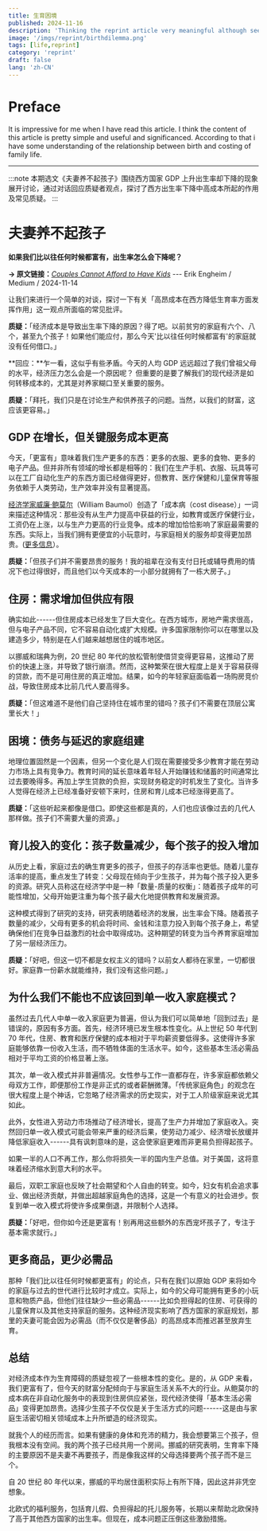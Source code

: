 ```yaml
---
title: 生育困境 
published: 2024-11-16
description: 'Thinking the reprint article very meaningful although seems to talk about that is young for me ,however i just want to record it for reading later'
image: '/imgs/reprint/birthdilemma.png'
tags: [life,reprint]
category: 'reprint'
draft: false 
lang: 'zh-CN'
---
```



# Preface
It is impressive for me when I have read this article. I think the content of this article is pretty simple and useful and significanced. According to that i have some understanding of the relationship between birth and costing of family life.
 
---
:::note
本期选文《夫妻养不起孩子》围绕西方国家 GDP
上升出生率却下降的现象展开讨论，通过对话回应质疑者观点，探讨了西方出生率下降中高成本所起的作用及常见质疑。
:::


# 夫妻养不起孩子

**如果我们比以往任何时候都富有，出生率怎么会下降呢？**

**→ 原文链接：**[*Couples Cannot Afford to Have
Kids*](https://link.zhubai.love/api/link?url=https%3A%2F%2Ferik-engheim.medium.com%2Fcouples-cannot-afford-to-have-kids-35be76216626%3Fref%3Dshyrz.me&post_id=2469440120370905088&subscriber_id=2236137439938908160&token=b5dbdf7bf6ec6bf8112398c9629e0bbd&timestamp=1731735216395&signature=0f885ecf86ad8698c53e0d97c181eb57c9eb001da4a05983a5a54f69ad9c71f6)
--- Erik Engheim / Medium / 2024-11-14

让我们来进行一个简单的对谈，探讨一下有关「高昂成本在西方降低生育率方面发挥作用」这一观点所面临的常见批评。

**质疑：**「经济成本是导致出生率下降的原因？得了吧。以前贫穷的家庭有六个、八个，甚至九个孩子！如果他们能应付，那么今天'比以往任何时候都富有'的家庭就没有任何借口。」

**回应：**乍一看，这似乎有些矛盾。今天的人均 GDP
远远超过了我们曾祖父母的水平，经济压力怎么会是一个原因呢？
但重要的是要了解我们的现代经济是如何转移成本的，尤其是对养家糊口至关重要的服务。

**质疑：**「拜托，我们只是在讨论生产和供养孩子的问题。当然，以我们的财富，这应该更容易。」

## GDP 在增长，但关键服务成本更高

今天，「更富有」意味着我们生产更多的东西：更多的衣服、更多的食物、更多的电子产品。但并非所有领域的增长都是相等的：我们在生产手机、衣服、玩具等可以在工厂自动化生产的东西方面已经做得更好，但教育、医疗保健和儿童保育等服务依赖于人类劳动，生产效率并没有显著提高。

[经济学家威廉·鲍莫尔](https://link.zhubai.love/api/link?url=https%3A%2F%2Fen.wikipedia.org%2Fwiki%2FWilliam_Baumol%3Fref%3Dshyrz.me&post_id=2469440120370905088&subscriber_id=2236137439938908160&token=b5dbdf7bf6ec6bf8112398c9629e0bbd&timestamp=1731735216395&signature=0f885ecf86ad8698c53e0d97c181eb57c9eb001da4a05983a5a54f69ad9c71f6)（William
Baumol）创造了「成本病（cost
disease）」一词来描述这种情况：那些没有从生产力提高中获益的行业，如教育或医疗保健行业，工资仍在上涨，以与生产力更高的行业竞争。成本的增加恰恰影响了家庭最需要的东西。实际上，当我们拥有更便宜的小玩意时，与家庭相关的服务却变得更加昂贵。([更多信息](https://link.zhubai.love/api/link?url=https%3A%2F%2Fen.wikipedia.org%2Fwiki%2FBaumol_effect%3Fref%3Dshyrz.me&post_id=2469440120370905088&subscriber_id=2236137439938908160&token=b5dbdf7bf6ec6bf8112398c9629e0bbd&timestamp=1731735216395&signature=0f885ecf86ad8698c53e0d97c181eb57c9eb001da4a05983a5a54f69ad9c71f6)）。

**质疑：**「但孩子们并不需要昂贵的服务！我的祖辈在没有支付日托或辅导费用的情况下也过得很好，而且他们以今天成本的一小部分就拥有了一栋大房子。」

## 住房：需求增加但供应有限

确实如此------但住房成本已经发生了巨大变化。在西方城市，房地产需求很高，但与电子产品不同，它不容易自动化或扩大规模。许多国家限制你可以在哪里以及建造多少，特别是在人们越来越想居住的城市地区。

以挪威和瑞典为例，20 世纪 80
年代的放松管制使借贷变得更容易，这推动了房价的快速上涨，并导致了银行崩溃。然而，这种繁荣在很大程度上是关于容易获得的贷款，而不是可用住房的真正增加。结果，如今的年轻家庭面临着一场购房竞价战，导致住房成本比前几代人要高得多。

**质疑：**「但这难道不是他们自己坚持住在城市里的错吗？孩子们不需要在顶层公寓里长大！」

## 困境：债务与延迟的家庭组建

地理位置固然是一个因素，但另一个变化是人们现在需要接受多少教育才能在劳动力市场上具有竞争力。教育时间的延长意味着年轻人开始赚钱和储蓄的时间通常比过去要晚得多。再加上学生贷款的负担，实现财务稳定的时机发生了变化。当许多人觉得在经济上已经准备好安顿下来时，住房和育儿成本已经涨得更高了。

**质疑：**「这些听起来都像是借口。即使这些都是真的，人们也应该像过去的几代人那样做。孩子们不需要大量的资源。」

## 育儿投入的变化：孩子数量减少，每个孩子的投入增加

从历史上看，家庭过去的确生育更多的孩子，但孩子的存活率也更低。随着儿童存活率的提高，重点发生了转变：父母现在倾向于少生孩子，并为每个孩子投入更多的资源。研究人员称这在经济学中是一种「数量-质量的权衡」：随着孩子成年的可能性增加，父母开始更注重为每个孩子最大化地提供教育和发展资源。

这种模式得到了研究的支持，研究表明随着经济的发展，出生率会下降。随着孩子数量的减少，父母有更多的机会将时间、金钱和注意力投入到每个孩子身上，希望确保他们在竞争日益激烈的社会中取得成功。这种期望的转变为当今养育家庭增加了另一层经济压力。

**质疑：**「好吧，但这一切不都是女权主义的错吗？以前女人都待在家里，一切都很好。家庭靠一份薪水就能维持，我们没有这些问题。」

## 为什么我们不能也不应该回到单一收入家庭模式？

虽然过去几代人中单一收入家庭更为普遍，但认为我们可以简单地「回到过去」是错误的，原因有多方面。首先，经济环境已发生根本性变化。从上世纪
50 年代到 70
年代，住房、教育和医疗保健的成本相对于平均薪资要低得多。这使得许多家庭能够依靠一份收入生活，而不牺牲体面的生活水平。如今，这些基本生活必需品相对于平均工资的价格显著上涨。

其次，单一收入模式并非普遍情况。女性参与工作一直都存在，许多家庭都依赖父母双方工作，即便那份工作是非正式的或者薪酬微薄。「传统家庭角色」的观念在很大程度上是个神话，它忽略了经济需求的历史现实，对于工人阶级家庭来说尤其如此。

此外，女性进入劳动力市场推动了经济增长，提高了生产力并增加了家庭收入。突然回归单一收入模式可能会带来严重的经济后果，使劳动力减少、经济增长放缓并降低家庭收入------具有讽刺意味的是，这会使家庭更难而非更易负担得起孩子。

如果一半的人口不再工作，那么你将损失一半的国内生产总值。对于美国，这将意味着经济缩水到意大利的水平。

最后，双职工家庭也反映了社会期望和个人自由的转变。如今，妇女有机会追求事业、做出经济贡献，并做出超越家庭角色的选择，这是一个有意义的社会进步。恢复到单一收入模式将使许多成果倒退，并限制个人选择。

**质疑：**「好吧，但你如今还是更富有！别再用这些额外的东西宠坏孩子了，专注于基本需求就行。」

## 更多商品，更少必需品

那种「我们比以往任何时候都更富有」的论点，只有在我们以原始 GDP
来将如今的家庭与过去的世代进行比较时才成立。实际上，如今的父母可能拥有更多的小玩意和物质产品，但他们往往缺少一些必需品------比如负担得起的住房、可获得的儿童保育以及其他支持家庭的服务。这种经济现实影响了西方国家的家庭规划，那里的夫妻可能会因为必需品（而不仅仅是奢侈品）的高昂成本而推迟甚至放弃生育。

## 总结

对经济成本作为生育障碍的质疑忽视了一些根本性的变化。是的，从 GDP
来看，我们更富有了，但今天的财富分配倾向于与家庭生活关系不大的行业。从鲍莫尔的成本病在非自动化服务中的表现到住房供应紧张，现代经济使得「基本生活必需品」变得更加昂贵。选择少生孩子不仅仅是关于生活方式的问题------这是由与家庭生活密切相关领域成本上升所塑造的经济现实。

就我个人的经历而言。如果有健康的身体和充沛的精力，我会想要第三个孩子，但我根本没有空间。我的两个孩子已经共用一个房间。挪威的研究表明，生育率下降的主要原因不是夫妻不再要孩子，而是像我这样的父母选择要两个孩子而不是三个。

自 20 世纪 80
年代以来，挪威的平均居住面积实际上有所下降，因此这并非凭空想象。

北欧式的福利服务，包括育儿假、负担得起的托儿服务等，长期以来帮助北欧保持了高于其他西方国家的出生率。但现在，成本问题正压倒这些激励措施。
